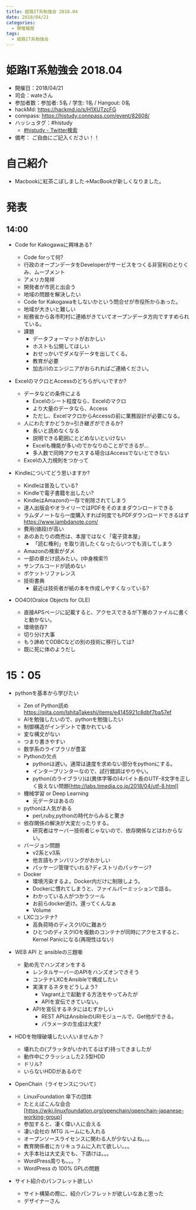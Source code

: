```yaml
---
title: 姫路IT系勉強会 2018.04
date: 2018/04/21
categories:
  - 開催履歴
tags:
  - 姫路IT系勉強会
---
```


# 姫路IT系勉強会 2018.04

* 開催日：2018/04/21
* 司会：wateさん
* 参加者数：参加者:  5名 / 学生:  1名 / Hangout:  0名
* hackMd: https://hackmd.io/s/H1XUTzcFG
* connpass: https://histudy.connpass.com/event/82608/
* ハッシュタグ：#histudy
    * [#histudy - Twitter検索](https://twitter.com/search?q=%23histudy&src=typd)
* 備考： ご自由にご記入ください！！

# 自己紹介

* Macbookに紅茶こぼしました->MacBookが新しくなりました。

# 発表

## 14:00

* Code for Kakogawaに興味ある?
    * Code forって何?
    * 行政のオープンデータをDeveloperがサービスをつくる非営利のとりくみ、ムーブメント
    * アメリカ発祥
    * 開発者が市民と出会う
    * 地域の問題を解決したい
    * Code for Kakogawaをしないかという問合せが市役所からあった。
    * 地域が大きいと難しい
    * 総務省から各市町村に連絡がきていてオープンデータ方向ですすめられている。
    * 課題
        * データフォーマットがおかしい
        * ホストも公開してほしい
        * おせっかいでダメなデータを出してくる。
        * 教育が必要
        * 加古川のエンジニアがおられればご連絡ください。

* ExcelのマクロとAccessのどちらがいいですか?
    * データなどの条件による
        * Excelのシート程度なら、Excelのマクロ
        * より大量のデータなら、Access
        * ただし、ExcelマクロからAccessの前に業務設計が必要になる。
    * 人にわたすかどうか=引き継ぎができるか?
        * 長いと読めなくなる
        * 説明できる範囲にとどめないといけない
        * Excelも機能が多いのでかなりのことができるが...
        * 多人数で同時アクセスする場合はAccessでないとできない
    * Excelの入力規則をつかって

* Kindleについてどう思いますか?
    * Kindleは普及している?
    * Kindleで電子書籍を出したい?
    * KindleはAmazonの一存で削除されてしまう
    * 達人出版会やオライリーではPDFをそのままダウンロードできる
    * ラムダノートなら一度購入すれば何度でもPDFダウンロードできるはず https://www.lambdanote.com/
    * 費用(値段)が高い
    * あのあたりの商売は、本屋ではなく「電子貸本屋」
        * 「読む権利」を取り消したくなったらいつでも消してしまう
    * Amazonの検索がダメ
    * 一部の章だけ読みたい。(中身検索?)
    * サンプルコードが読めない
    * ポケットリファレンス
    * 技術書典
        * 最近は技術者が紙の本を作成しやすくなっている?
* OO4O(Oralce Objects for OLE)
    * 直接APSページに記載すると、アクセスできるが下層のファイルに書くと動かない。
    * 環境依存?
    * 切り分け大事
    * もう諦めてODBCなどの別の技術に移行しては?
    * 既に死に体のようだし

# 15：05

* pythonを基本から学びたい
    * Zen of Python読め https://qiita.com/IshitaTakeshi/items/e4145921c8dbf7ba57ef
    * AIを勉強したいので、pythonを勉強したい
    * 制御構造がインデントで書かれている
    * 変な構文がない
    * つまり書きやすい
    * 数学系のライブラリが豊富
    * Pythonの欠点
        * pythonは遅い。通常は速度を求めない部分をpythonにする。
        * インタープリンターなので、試行錯誤はやりやい。
        * python(のライブラリ)は(異体字等の)4バイト長のUTF-8文字を正しく扱えない問題[http://labs.timedia.co.jp/2018/04/utf-8.html]
    * 機械学習 or Deep Learning
        * 元データはあるの
    * pythonは人気がある
        * perl,ruby,pythonの時代からみると驚き
    * 依存関係の解決が大変だったりする。
        * 研究者はサーバー技術者じゃないので、依存関係などはわからない。
    * バージョン問題
        * v2系とv3系
        * 他言語もナンバリングがおかしい
        * パッケージ管理でいれる?ディストリのパッケージ?
    * Docker
        * 環境汚染するよ。Docker内だけに制限しよう。
        * Dockerに慣れてしまうと、ファイルパーミッションで詰る。
        * わかっている人がつかうツール
        * お前らdocker逝け。還ってくんなぁ
        * Volume
    * LXCコンテナ?
        * 高負荷時のディスクI/Oに難あり
        * ひとつのディスクIOを複数のコンテナが同時にアクセスすると、Kernel Panicになる(再現性はない)

* WEB API と ansibleの三題噺
    * 勤め先でハンズオンをする
        * レンタルサーバーのAPIをハンズオンできそう
        * コンテナLXCをAnsibleで構成したい
        * 実演するネタをどうしよう?
            * Vagrant上で起動する方法をやってみたが
            * APIを宣伝できていない。
        * APIを宣伝するネタにはむずかしい
            * REST APIはAnsibleのURIモジュールで、Get他ができる。
            * パラメータの生成は大変?

* HDDを物理破壊したい人いませんか？
    * 壊れたの(プラッタがいかれてるはず)持ってきましたが
    * 動作中にクラッシュした2.5型HDD
    * ドリル?
    * いらないHDDがあるので

* OpenChain（ライセンスについて）
    * LinuxFoundation 傘下の団体
    * たとえばこんな会合 [https://wiki.linuxfoundation.org/openchain/openchain-japanese-working-group]
    * 参加すると、凄く偉い人に会える
    * 凄い会社の MTG ルームにも入れる
    * オープンソースライセンスに関わる人が少ないよね。。。
    * 教育関係者にカリキュラムに入れて欲しい。。。
    * 大手本社は大丈夫でも、下請けは。。。
    * WordPress周りも。。。？
    * WordPress の 100% GPLの問題

* サイト紹介のパンフレット欲しい
    * サイト構築の際に、紹介パンフレットが欲しいなあと思った
    * デザイナーさん
